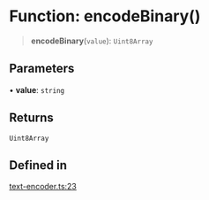 # Function: encodeBinary()

> **encodeBinary**(`value`): `Uint8Array`

## Parameters

• **value**: `string`

## Returns

`Uint8Array`

## Defined in

[text-encoder.ts:23](https://github.com/andreisergiu98/baeta/blob/4c16a2c8fa14b6d48e42b6a2c2893542bd64b987/packages/util-encoding/lib/text-encoder.ts#L23)
